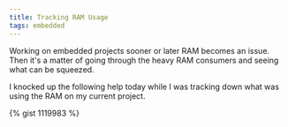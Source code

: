 ```yaml
---
title: Tracking RAM Usage
tags: embedded
---
```


Working on embedded projects sooner or later RAM becomes an issue.
Then it's a matter of going through the heavy RAM consumers and seeing
what can be squeezed.

I knocked up the following help today while I was tracking down what
was using the RAM on my current project.

{% gist 1119983 %}
